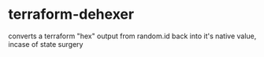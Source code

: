 # terraform-dehexer
converts a terraform "hex" output from random.id back into it's native value, incase of state surgery
